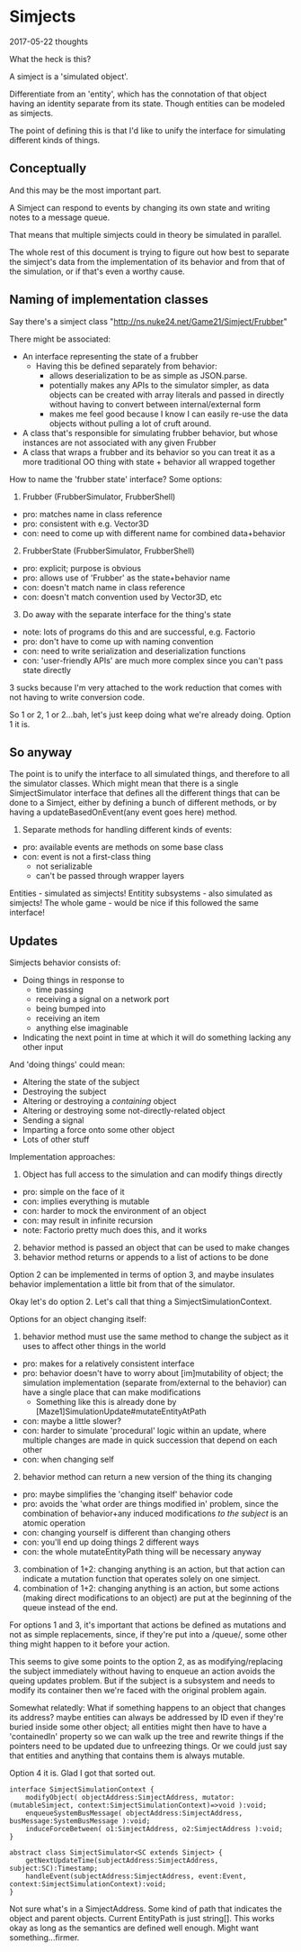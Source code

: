 # Simjects

2017-05-22 thoughts

What the heck is this?

A simject is a 'simulated object'.

Differentiate from an 'entity',
which has the connotation of that object having an identity
separate from its state.
Though entities can be modeled as simjects.

The point of defining this is that I'd like to unify the
interface for simulating different kinds of things.

## Conceptually

And this may be the most important part.

A Simject can respond to events by changing its own state and writing notes to a message queue.

That means that multiple simjects could in theory be simulated in parallel.

The whole rest of this document is trying to figure out how best to separate the simject's data
from the implementation of its behavior and from that of the simulation,
or if that's even a worthy cause.

## Naming of implementation classes

Say there's a simject class "http://ns.nuke24.net/Game21/Simject/Frubber"

There might be associated:
- An interface representing the state of a frubber
  - Having this be defined separately from behavior:
    - allows deserialization to be as simple as JSON.parse.
    - potentially makes any APIs to the simulator simpler,
      as data objects can be created with array literals and passed
      in directly without having to convert between internal/external form
    - makes me feel good because I know I can easily re-use the data objects
      without pulling a lot of cruft around.
- A class that's responsible for simulating frubber behavior,
  but whose instances are not associated with any given Frubber
- A class that wraps a frubber and its behavior
  so you can treat it as a more traditional OO thing
  with state + behavior all wrapped together


How to name the 'frubber state' interface?
Some options:

1. Frubber (FrubberSimulator, FrubberShell)
  - pro: matches name in class reference
  - pro: consistent with e.g. Vector3D
  - con: need to come up with different name for combined data+behavior
2. FrubberState (FrubberSimulator, FrubberShell)
  - pro: explicit; purpose is obvious
  - pro: allows use of 'Frubber' as the state+behavior name
  - con: doesn't match name in class reference
  - con: doesn't match convention used by Vector3D, etc
3. Do away with the separate interface for the thing's state
  - note: lots of programs do this and are successful, e.g. Factorio
  - pro: don't have to come up with naming convention
  - con: need to write serialization and deserialization functions
  - con: 'user-friendly APIs' are much more complex since you can't pass state directly

3 sucks because I'm very attached to the work reduction that comes
with not having to write conversion code.

So 1 or 2, 1 or 2...bah, let's just keep doing what we're already doing.
Option 1 it is.


## So anyway

The point is to unify the interface to all simulated things,
and therefore to all the simulator classes.
Which might mean that there is a single SimjectSimulator interface
that defines all the different things that can be done to a Simject,
either by defining a bunch of different methods,
or by having a updateBasedOnEvent(any event goes here) method.

1. Separate methods for handling different kinds of events:
  - pro: available events are methods on some base class
  - con: event is not a first-class thing
    - not serializable
	 - can't be passed through wrapper layers

Entities - simulated as simjects!
Entitity subsystems - also simulated as simjects!
The whole game - would be nice if this followed the same interface!


## Updates

Simjects behavior consists of:
- Doing things in response to
  - time passing
  - receiving a signal on a network port
  - being bumped into
  - receiving an item
  - anything else imaginable
- Indicating the next point in time at which it will do something lacking any other input

And 'doing things' could mean:
- Altering the state of the subject
- Destroying the subject
- Altering or destroying a _containing_ object
- Altering or destroying some not-directly-related object
- Sending a signal
- Imparting a force onto some other object
- Lots of other stuff

Implementation approaches:
1. Object has full access to the simulation and can modify things directly
  - pro: simple on the face of it
  - con: implies everything is mutable
  - con: harder to mock the environment of an object
  - con: may result in infinite recursion
  - note: Factorio pretty much does this, and it works
2. behavior method is passed an object that can be used to make changes
3. behavior method returns or appends to a list of actions to be done

Option 2 can be implemented in terms of option 3, and maybe insulates
behavior implementation a little bit from that of the simulator.

Okay let's do option 2.  Let's call that thing a SimjectSimulationContext.

Options for an object changing itself:
1. behavior method must use the same method to change the subject as it uses
   to affect other things in the world
  - pro: makes for a relatively consistent interface
  - pro: behavior doesn't have to worry about [im]mutability of object;
    the simulation implementation (separate from/external to the behavior)
    can have a single place that can make modifications
    - Something like this is already done by [Maze1]SimulationUpdate#mutateEntityAtPath
  - con: maybe a little slower?
  - con: harder to simulate 'procedural' logic within an update,
    where multiple changes are made in quick succession that depend on each other
  - con: when changing self
2. behavior method can return a new version of the thing its changing
  - pro: maybe simplifies the 'changing itself' behavior code
  - pro: avoids the 'what order are things modified in' problem,
    since the combination of behavior+any induced modifications _to the subject_
	 is an atomic operation
  - con: changing yourself is different than changing others
  - con: you'll end up doing things 2 different ways
  - con: the whole mutateEntityPath thing will be necessary anyway
3. combination of 1+2: changing anything is an action,
  but that action can indicate a mutation function that operates solely on
  one simject.
4. combination of 1+2: changing anything is an action,
  but some actions (making direct modifications to an object)
  are put at the beginning of the queue instead of the end. 

For options 1 and 3, it's important that actions be defined as mutations and not
as simple replacements, since, if they're put into a /queue/,
some other thing might happen to it before your action.

This seems to give some points to the option 2, as
as modifying/replacing the subject immediately
without having to enqueue an action avoids the queing updates problem.
But if the subject is a subsystem and needs to modify its container
then we're faced with the original problem again.

Somewhat relatedly:
What if something happens to an object that changes its address?
maybe entities can always be addressed by ID even if they're
buried inside some other object; all entities might then have to have
a 'containedIn' property so we can walk up the tree and rewrite things
if the pointers need to be updated due to unfreezing things.  Or we
could just say that entities and anything that contains them is always mutable.

Option 4 it is.  Glad I got that sorted out.

```
interface SimjectSimulationContext {
	modifyObject( objectAddress:SimjectAddress, mutator:(mutableSimject, context:SimjectSimulationContext)=>void ):void;
	enqueueSystemBusMessage( objectAddress:SimjectAddress, busMessage:SystemBusMessage ):void;
	induceForceBetween( o1:SimjectAddress, o2:SimjectAddress ):void;
}

abstract class SimjectSimulator<SC extends Simject> {
	getNextUpdateTime(subjectAddress:SimjectAddress, subject:SC):Timestamp;
	handleEvent(subjectAddress:SimjectAddress, event:Event, context:SimjectSimulationContext):void;
}
```

Not sure what's in a SimjectAddress.
Some kind of path that indicates the object and parent objects.
Current EntityPath is just string[].
This works okay as long as the semantics are defined well enough.
Might want something...firmer.
